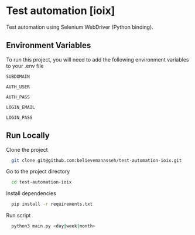# Test automation [ioix]

Test automation using Selenium WebDriver (Python binding).

## Environment Variables

To run this project, you will need to add the following environment variables to your .env file

`SUBDOMAIN`

`AUTH_USER`

`AUTH_PASS`

`LOGIN_EMAIL`

`LOGIN_PASS`

## Run Locally

Clone the project

```bash
  git clone git@github.com:believemanasseh/test-automation-ioix.git
```

Go to the project directory

```bash
  cd test-automation-ioix
```

Install dependencies

```bash
  pip install -r requirements.txt
```

Run script

```bash
  python3 main.py <day|week|month>
```
